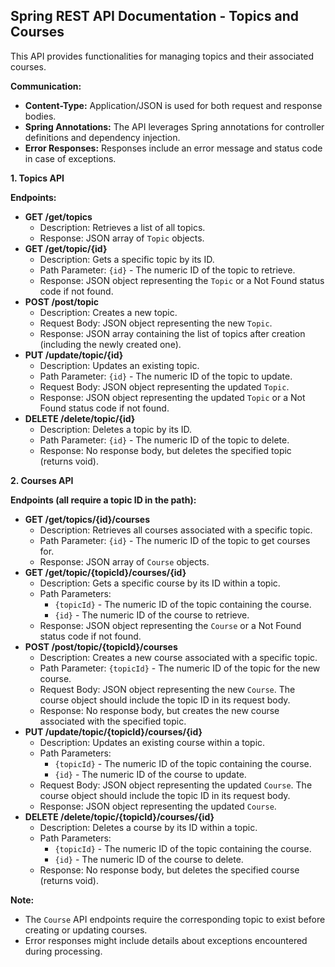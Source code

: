 ## Spring REST API Documentation - Topics and Courses

This API provides functionalities for managing topics and their associated courses.

**Communication:**

- **Content-Type:** Application/JSON is used for both request and response bodies.
- **Spring Annotations:** The API leverages Spring annotations for controller definitions and dependency injection.
- **Error Responses:** Responses include an error message and status code in case of exceptions.

**1. Topics API**

**Endpoints:**

* **GET /get/topics**
    * Description: Retrieves a list of all topics.
    * Response: JSON array of `Topic` objects.
* **GET /get/topic/{id}**
    * Description: Gets a specific topic by its ID.
    * Path Parameter: `{id}` - The numeric ID of the topic to retrieve.
    * Response: JSON object representing the `Topic` or a Not Found status code if not found.
* **POST /post/topic**
    * Description: Creates a new topic.
    * Request Body: JSON object representing the new `Topic`.
    * Response: JSON array containing the list of topics after creation (including the newly created one).
* **PUT /update/topic/{id}**
    * Description: Updates an existing topic.
    * Path Parameter: `{id}` - The numeric ID of the topic to update.
    * Request Body: JSON object representing the updated `Topic`.
    * Response: JSON object representing the updated `Topic` or a Not Found status code if not found.
* **DELETE /delete/topic/{id}**
    * Description: Deletes a topic by its ID.
    * Path Parameter: `{id}` - The numeric ID of the topic to delete.
    * Response: No response body, but deletes the specified topic (returns void).

**2. Courses API**

**Endpoints (all require a topic ID in the path):**

* **GET /get/topics/{id}/courses**
    * Description: Retrieves all courses associated with a specific topic.
    * Path Parameter: `{id}` - The numeric ID of the topic to get courses for.
    * Response: JSON array of `Course` objects.
* **GET /get/topic/{topicId}/courses/{id}**
    * Description: Gets a specific course by its ID within a topic.
    * Path Parameters:
        * `{topicId}` - The numeric ID of the topic containing the course.
        * `{id}` - The numeric ID of the course to retrieve.
    * Response: JSON object representing the `Course` or a Not Found status code if not found.
* **POST /post/topic/{topicId}/courses**
    * Description: Creates a new course associated with a specific topic.
    * Path Parameter: `{topicId}` - The numeric ID of the topic for the new course.
    * Request Body: JSON object representing the new `Course`. The course object should include the topic ID in its request body.
    * Response: No response body, but creates the new course associated with the specified topic.
* **PUT /update/topic/{topicId}/courses/{id}**
    * Description: Updates an existing course within a topic.
    * Path Parameters:
        * `{topicId}` - The numeric ID of the topic containing the course.
        * `{id}` - The numeric ID of the course to update.
    * Request Body: JSON object representing the updated `Course`. The course object should include the topic ID in its request body.
    * Response: JSON object representing the updated `Course`.
* **DELETE /delete/topic/{topicId}/courses/{id}**
    * Description: Deletes a course by its ID within a topic.
    * Path Parameters:
        * `{topicId}` - The numeric ID of the topic containing the course.
        * `{id}` - The numeric ID of the course to delete.
    * Response: No response body, but deletes the specified course (returns void).

**Note:**

- The `Course` API endpoints require the corresponding topic to exist before creating or updating courses.
- Error responses might include details about exceptions encountered during processing.

